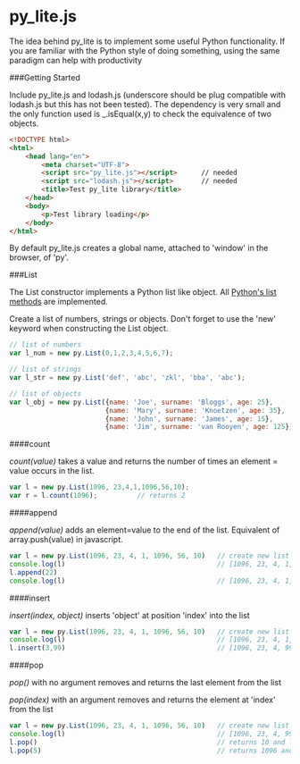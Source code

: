 # py_lite.js

The idea behind py_lite is to implement some useful Python functionality. If you are familiar with the Python style of doing something, using the same paradigm can help with productivity

###Getting Started

Include py_lite.js and lodash.js (underscore should be plug compatible with lodash.js but this has not been tested). The dependency is very small and the only function used is _.isEqual(x,y) to check the equivalence of two objects.

```html
<!DOCTYPE html>
<html>
    <head lang="en">
        <meta charset="UTF-8">
        <script src="py_lite.js"></script>		// needed
        <script src="lodash.js"></script>		// needed
        <title>Test py_lite library</title>
    </head>
    <body>
        <p>Test library loading</p>
    </body>
</html>
```

By default py_lite.js creates a global name, attached to 'window' in the browser, of 'py'.

###List

The List constructor implements a Python list like object. All [Python's list methods](https://docs.python.org/2/tutorial/datastructures.html) are implemented.  

Create a list of numbers, strings or objects. Don't forget to use the 'new' keyword when constructing the List object.
```javascript
// list of numbers
var l_num = new py.List(0,1,2,3,4,5,6,7); 

// list of strings
var l_str = new py.List('def', 'abc', 'zkl', 'bba', 'abc');

// list of objects
var l_obj = new py.List({name: 'Joe', surname: 'Bloggs', age: 25},
             			{name: 'Mary', surname: 'Knoetzen', age: 35},
            		 	{name: 'John', surname: 'James', age: 15},
             			{name: 'Jim', surname: 'van Rooyen', age: 125});
```

####count

*count(value)* takes a value and returns the number of times an element = value occurs in the list.

```javascript
var l = new py.List(1096, 23,4,1,1096,56,10);
var r = l.count(1096);			// returns 2
```

####append

*append(value)* adds an element=value to the end of the list. Equivalent of array.push(value) in javascript. 


```javascript
var l = new py.List(1096, 23, 4, 1, 1096, 56, 10)	// create new list 'l'
console.log(l)										// [1096, 23, 4, 1, 1096, 56, 10]
l.append(22)				
console.log(l)										// [1096, 23, 4, 1, 1096, 56, 10, 22]
```


####insert

*insert(index, object)* inserts 'object' at position 'index' into the list

```javascript
var l = new py.List(1096, 23, 4, 1, 1096, 56, 10)	// create new list 'l'
console.log(l)										// [1096, 23, 4, 1, 1096, 56, 10]
l.insert(3,99)										// [1096, 23, 4, 99, 1, 1096, 56, 10]
```

####pop

*pop()* with no argument removes and returns the last element from the list

*pop(index)* with an argument removes and returns the element at 'index' from the list

```javascript
var l = new py.List(1096, 23, 4, 1, 1096, 56, 10)	// create new list 'l'
console.log(l)										// [1096, 23, 4, 99, 1, 1096, 56, 10]
l.pop()												// returns 10 and list becomes [1096, 23, 4, 99, 1, 1096, 56]
l.pop(5)											// returns 1096 and list becomes [1096, 23, 4, 99, 1, 56]
```





